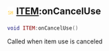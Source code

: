 ## ![shared](../../.gitbook/assets/shared.png) [ITEM](https://iaswiki.rawr.dev/readme/item):onCancelUse

```lua
void ITEM:onCancelUse()
```

Called when item use is canceled
